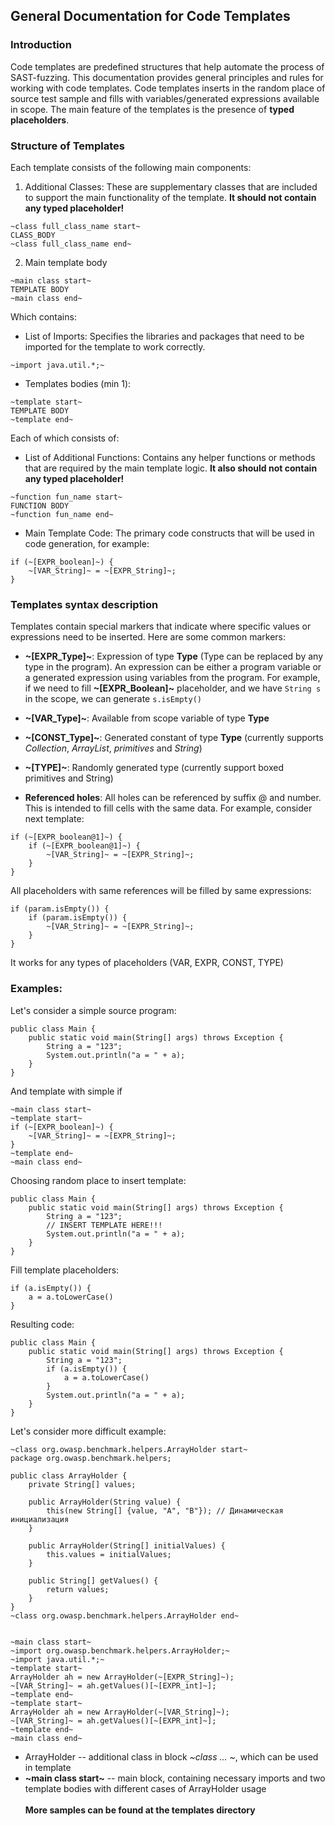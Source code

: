 ## General Documentation for Code Templates
### Introduction

Code templates are predefined structures that help automate the process of SAST-fuzzing. 
This documentation provides general principles and rules for working with code templates.
Code templates inserts in the random place of source test sample and fills with variables/generated expressions available in scope.
The main feature of the templates is the presence of **typed placeholders**.

### Structure of Templates

Each template consists of the following main components:

1) Additional Classes: These are supplementary classes that are included to support the main functionality of the template.
**It should not contain any typed placeholder!**
```   
~class full_class_name start~
CLASS_BODY
~class full_class_name end~ 
```
2) Main template body
```
~main class start~
TEMPLATE BODY
~main class end~
```
Which contains:
* List of Imports: Specifies the libraries and packages that need to be imported for the template to work correctly.
```
~import java.util.*;~
```
* Templates bodies (min 1):
```
~template start~
TEMPLATE BODY
~template end~
```
Each of which consists of:
* List of Additional Functions: Contains any helper functions or methods that are required by the main template logic.
**It also should not contain any typed placeholder!**
```
~function fun_name start~
FUNCTION BODY
~function fun_name end~
```
* Main Template Code: The primary code constructs that will be used in code generation, for example:
```
if (~[EXPR_boolean]~) {
    ~[VAR_String]~ = ~[EXPR_String]~;
}
```

### Templates syntax description
Templates contain special markers that indicate where specific values or expressions need to be inserted. Here are some common markers:
* **~[EXPR_Type]~**: Expression of type **Type** (Type can be replaced by any type in the program). 
An expression can be either a program variable or a generated expression using variables from the program. 
For example, if we need to fill **~[EXPR_Boolean]~** placeholder, and we have `String s` in the scope, we can generate
`s.isEmpty()`

* **~[VAR_Type]~**: Available from scope variable of type **Type**
* **~[CONST_Type]~**: Generated constant of type **Type** (currently supports *Collection*, *ArrayList*, *primitives* and *String*)
* **~[TYPE]~**: Randomly generated type (currently support boxed primitives and String)
* **Referenced holes**: All holes can be referenced by suffix @ and number. This is intended to fill cells with the same data.
For example, consider next template:
```
if (~[EXPR_boolean@1]~) {
    if (~[EXPR_boolean@1]~) {
        ~[VAR_String]~ = ~[EXPR_String]~;
    }
}
```
All placeholders with same references will be filled by same expressions:
```
if (param.isEmpty()) {
    if (param.isEmpty()) {
        ~[VAR_String]~ = ~[EXPR_String]~;
    }
}
```
It works for any types of placeholders (VAR, EXPR, CONST, TYPE)

### Examples:
Let's consider a simple source program:
```
public class Main {
    public static void main(String[] args) throws Exception {
        String a = "123";
        System.out.println("a = " + a);
    }
}
```
And template with simple if
```
~main class start~
~template start~
if (~[EXPR_boolean]~) {
    ~[VAR_String]~ = ~[EXPR_String]~;
}
~template end~
~main class end~
```
Choosing random place to insert template:
```
public class Main {
    public static void main(String[] args) throws Exception {
        String a = "123";
        // INSERT TEMPLATE HERE!!!
        System.out.println("a = " + a);
    }
}
```
Fill template placeholders:
```
if (a.isEmpty()) {
    a = a.toLowerCase()
}
```
Resulting code:
```
public class Main {
    public static void main(String[] args) throws Exception {
        String a = "123";
        if (a.isEmpty()) {
            a = a.toLowerCase()
        }
        System.out.println("a = " + a);
    }
}
```

Let's consider more difficult example:
```
~class org.owasp.benchmark.helpers.ArrayHolder start~
package org.owasp.benchmark.helpers;

public class ArrayHolder {
    private String[] values;

    public ArrayHolder(String value) {
        this(new String[] {value, "A", "B"}); // Динамическая инициализация
    }

    public ArrayHolder(String[] initialValues) {
        this.values = initialValues;
    }

    public String[] getValues() {
        return values;
    }
}
~class org.owasp.benchmark.helpers.ArrayHolder end~


~main class start~
~import org.owasp.benchmark.helpers.ArrayHolder;~
~import java.util.*;~
~template start~
ArrayHolder ah = new ArrayHolder(~[EXPR_String]~);
~[VAR_String]~ = ah.getValues()[~[EXPR_int]~];
~template end~
~template start~
ArrayHolder ah = new ArrayHolder(~[VAR_String]~);
~[VAR_String]~ = ah.getValues()[~[EXPR_int]~];
~template end~
~main class end~
```
* ArrayHolder -- additional class in block *~class ... ~*, which can be used in template
* **~main class start~** -- main block, containing necessary imports and two template bodies with different cases of ArrayHolder usage\
\
**More samples can be found at the templates directory**
